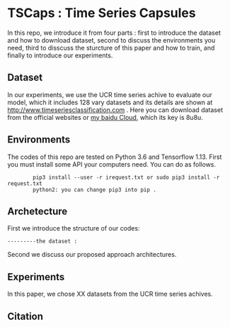 # TSCaps : Time Series Capsules
In this repo, we introduce it from four parts : first to introduce the dataset and how to download dataset, second to discuss the environments you need, third to disscuss the sturcture of this paper and how to train, and finally to introduce our experiments.
## Dataset
In our experiments, we use the UCR time series achive to evaluate our model, which it includes 128 vary datasets and its details are shown at http://www.timeseriesclassification.com . 
Here you can download dataset from the official websites or [my baidu Cloud](https://pan.baidu.com/s/1OY-G7YBD4osHrfg6PaIczA), which its key is 8u8u.
## Environments
The codes of this repo are tested on Python 3.6 and Tensorflow 1.13. First you must install some API your computers need. You can do as follows.
```
        pip3 install --user -r irequest.txt or sudo pip3 install -r request.txt
        python2: you can change pip3 into pip .
```
## Archetecture
First we introduce the structure of our codes:
```
---------the dataset :

```
Second we discuss our proposed approach architectures.

## Experiments
In this paper, we chose XX datasets from the UCR time series achives.

## Citation
```
   
```
